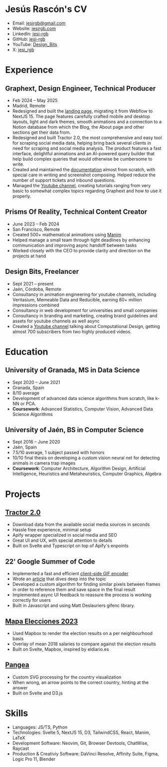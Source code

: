 # Jesús Rascón's CV

- Email: [jesirgb@gmail.com](mailto:jesirgb@gmail.com)
- Website: [jesirgb.com](https://jesirgb.com/)
- LinkedIn: [jesi-rgb](https://linkedin.com/in/jesi-rgb)
- GitHub: [jesi-rgb](https://github.com/jesi-rgb)
- YouTube: [Design_Bits](https://youtube.com/@Design_Bits)
- X: [jesi_rgb](https://x.com/jesi_rgb)


# Experience

## Graphext, Design Engineer, Technical Producer

- Feb 2024 – May 2025
- Madrid, Remote
- Redesigned and built the [landing page](https://graphext.com), migrating it from Webflow to NextJS 15. The page features carefully crafted mobile and desktop layouts, light and dark themes, smooth animations and a connection to a Notion database from which the Blog, the About page and other sections get their data from.
- Redesigned and built Tractor 2.0, the most comprehensive and easy tool for scraping social media data, helping bring back several clients in need for scraping and social media analysis. The product features a fast interface, delightful animations and an AI-powered query builder that help build complex queries that would otherwise be cumbersome to write.
- Created and maintained the [documentation](https://docs.graphext.com/) almost from scratch, with special care in writing and screenshot composing. Helped reduce the number of support tickets and inbound questions.
- Managed the [Youtube channel](https://www.youtube.com/@graphextlabs), creating tutorials ranging from very basic to somewhat complex topics regarding Graphext and how to use it properly.

## Prisms Of Reality, Technical Content Creator

- June 2023 – Feb 2024
- San Francisco, Remote
- Created 500+ mathematical animations using [Manim](https://www.manim.community/)
- Helped manage a small team through tight deadlines by enhancing communication and improving async handoff between tasks
- Worked closely with the CEO to provide clarity and direction on the projects at hand

## Design Bits, Freelancer

- Sept 2021 – present
- Jaén, Córdoba, Remote
- Consultancy in animation engineering for youtube channels, including Veritasium, Memeable Data and Reducible, earning 80+ million impressions combined
- Consultancy in web development for universities and small companies
- Consultancy in branding and marketing, creating brand guidelines and assets for youtube channels as well async
- Created a [Youtube channel](https://www.youtube.com/@Design_Bits) talking about Computational Design, getting almost 700 subscribers from two highly produced videos.

# Education

## University of Granada, MS in Data Science

- Sept 2020 – June 2021
- Granada, Spain
- 8/10 average
- Development of advanced data science algorithms from scratch, like k-NN or PCA.
- **Coursework**: Advanced Statistics, Computer Vision, Advanced Data Science Algorithms

## University of Jaén, BS in Computer Science

- Sept 2016 – June 2020
- Jaén, Spain
- 7.5/10 average, 1 subject passed with honors
- 10/10 final thesis on developing a custom vision neural net for detecting animals in camera trap images
- **Coursework**: Computer Architecture, Algorithm Design, Artificial Intelligence, Heuristics and Metaheuristics, Computer Graphics, Algebra

# Projects

## [Tractor 2.0](https://tractor.graphext.com)

- Download data from the available social media sources in seconds
- Hassle free experience, minimal setup
- Apify wrapper specialized in social media and SEO
- Great UI and UX, with special attention to details
- Built on Svelte and Typescript on top of Apify's enpoints

## 22' Google Summer of Code

- Implemented a fast and efficient [client-side GIF encoder](https://github.com/processing/p5.js/pull/5709)
- Wrote an [article](https://www.jesirgb.com/blog/gif-encoding) that dives deep into the topic
- Developed a custom algorithm for finding similar pixels between frames in order to reference them and save space in the final result
- Implemented async UI feedback to reassure the process is working correctly for users
- Built in Javascript and using Matt Deslauriers gifenc library.

## [Mapa Elecciones 2023](https://mapa-elecciones-two.vercel.app/)

- Used Mapbox to render the election results on a per neighbourhood basis
- Overlay of mean 2018 salaries to compare against the election results
- Built on Svelte, Mapbox, inspired by eldiario.es

## [Pangea](https://pangea-game.vercel.app/)

- Custom SVG processing for the country visualization
- When wrong, an arrow points to the correct country, hinting at the answer
- Built on Svelte and D3.js

# Skills

- Languages: JS/TS, Python
- Technologies: Svelte 5, NextJS 15, D3, TailwindCSS, React, Manim, LaTeX
- Development Software: Neovim, Git, Browser Devtools, ChatWise, Raycast
- Production & Creativiy Software: DaVinci Resolve, Affinity Suite, Figma, Logic Pro 11, Blender
